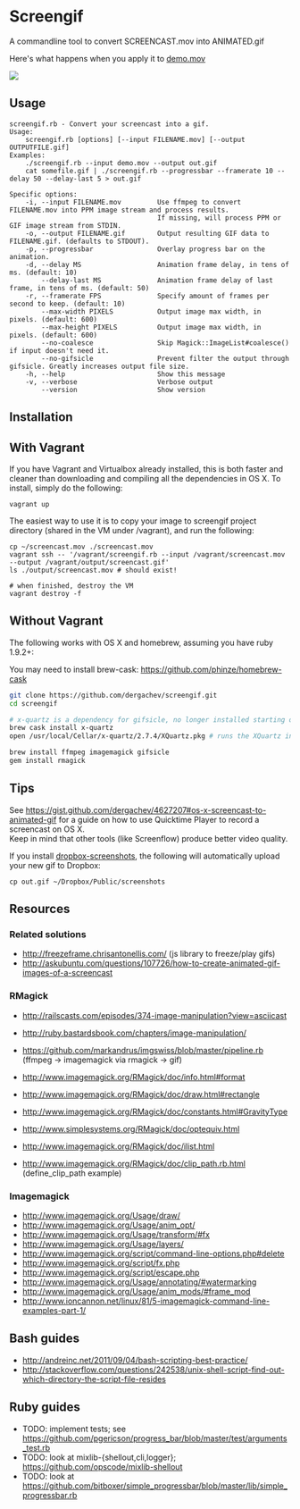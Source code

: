 # Screengif

A commandline tool to convert SCREENCAST.mov into ANIMATED.gif

Here's what happens when you apply it to [demo.mov](https://raw.github.com/dergachev/screengif/master/demo.mov)

![](https://raw.github.com/dergachev/screengif/master/demo.gif)

## Usage

```
screengif.rb - Convert your screencast into a gif.
Usage:
	screengif.rb [options] [--input FILENAME.mov] [--output OUTPUTFILE.gif]
Examples:
	./screengif.rb --input demo.mov --output out.gif
	cat somefile.gif | ./screengif.rb --progressbar --framerate 10 --delay 50 --delay-last 5 > out.gif

Specific options:
    -i, --input FILENAME.mov         Use ffmpeg to convert FILENAME.mov into PPM image stream and process results.
                                     If missing, will process PPM or GIF image stream from STDIN.
    -o, --output FILENAME.gif        Output resulting GIF data to FILENAME.gif. (defaults to STDOUT).
    -p, --progressbar                Overlay progress bar on the animation.
    -d, --delay MS                   Animation frame delay, in tens of ms. (default: 10)
        --delay-last MS              Animation frame delay of last frame, in tens of ms. (default: 50)
    -r, --framerate FPS              Specify amount of frames per second to keep. (default: 10)
        --max-width PIXELS           Output image max width, in pixels. (default: 600)
        --max-height PIXELS          Output image max width, in pixels. (default: 600)
        --no-coalesce                Skip Magick::ImageList#coalesce() if input doesn't need it.
        --no-gifsicle                Prevent filter the output through gifsicle. Greatly increases output file size.
    -h, --help                       Show this message
    -v, --verbose                    Verbose output
        --version                    Show version
```

## Installation

## With Vagrant

If you have Vagrant and Virtualbox already installed, this is both faster and cleaner than downloading and compiling all the dependencies in OS X. To install, simply do the following:

```
vagrant up
```

The easiest way to use it is to copy your image to screengif project directory (shared in the VM under /vagrant), and run the following:

```
cp ~/screencast.mov ./screencast.mov
vagrant ssh -- '/vagrant/screengif.rb --input /vagrant/screencast.mov --output /vagrant/output/screencast.gif'
ls ./output/screencast.mov # should exist!

# when finished, destroy the VM
vagrant destroy -f
```

## Without Vagrant

The following works with OS X and homebrew, assuming you have ruby 1.9.2+:

You may need to install brew-cask: https://github.com/phinze/homebrew-cask

```bash
git clone https://github.com/dergachev/screengif.git
cd screengif

# x-quartz is a dependency for gifsicle, no longer installed starting on 10.8
brew cask install x-quartz 
open /usr/local/Cellar/x-quartz/2.7.4/XQuartz.pkg # runs the XQuartz installer

brew install ffmpeg imagemagick gifsicle
gem install rmagick
```

## Tips

See https://gist.github.com/dergachev/4627207#os-x-screencast-to-animated-gif
for a guide on how to use Quicktime Player to record a screencast on OS X.  
Keep in mind that other tools (like Screenflow) produce better video quality.

If you install [dropbox-screenshots](https://github.com/dergachev/dropbox-screenshots),
the following will automatically upload your new gif to Dropbox: 

    cp out.gif ~/Dropbox/Public/screenshots

## Resources

### Related solutions

* http://freezeframe.chrisantonellis.com/ (js library to freeze/play gifs)
* http://askubuntu.com/questions/107726/how-to-create-animated-gif-images-of-a-screencast

### RMagick

* http://railscasts.com/episodes/374-image-manipulation?view=asciicast
* http://ruby.bastardsbook.com/chapters/image-manipulation/
* https://github.com/markandrus/imgswiss/blob/master/pipeline.rb (ffmpeg -> imagemagick via rmagick -> gif)

* http://www.imagemagick.org/RMagick/doc/info.html#format
* http://www.imagemagick.org/RMagick/doc/draw.html#rectangle
* http://www.imagemagick.org/RMagick/doc/constants.html#GravityType
* http://www.simplesystems.org/RMagick/doc/optequiv.html
* http://www.imagemagick.org/RMagick/doc/ilist.html
* http://www.imagemagick.org/RMagick/doc/clip_path.rb.html (define_clip_path example)

### Imagemagick

* http://www.imagemagick.org/Usage/draw/
* http://www.imagemagick.org/Usage/anim_opt/
* http://www.imagemagick.org/Usage/transform/#fx
* http://www.imagemagick.org/Usage/layers/
* http://www.imagemagick.org/script/command-line-options.php#delete
* http://www.imagemagick.org/script/fx.php
* http://www.imagemagick.org/script/escape.php
* http://www.imagemagick.org/Usage/annotating/#watermarking
* http://www.imagemagick.org/Usage/anim_mods/#frame_mod
* http://www.ioncannon.net/linux/81/5-imagemagick-command-line-examples-part-1/

## Bash guides

* http://andreinc.net/2011/09/04/bash-scripting-best-practice/
* http://stackoverflow.com/questions/242538/unix-shell-script-find-out-which-directory-the-script-file-resides

## Ruby guides

* TODO: implement tests; see https://github.com/pgericson/progress_bar/blob/master/test/arguments_test.rb
* TODO: look at mixlib-{shellout,cli,logger}; https://github.com/opscode/mixlib-shellout
* TODO: look at https://github.com/bitboxer/simple_progressbar/blob/master/lib/simple_progressbar.rb
